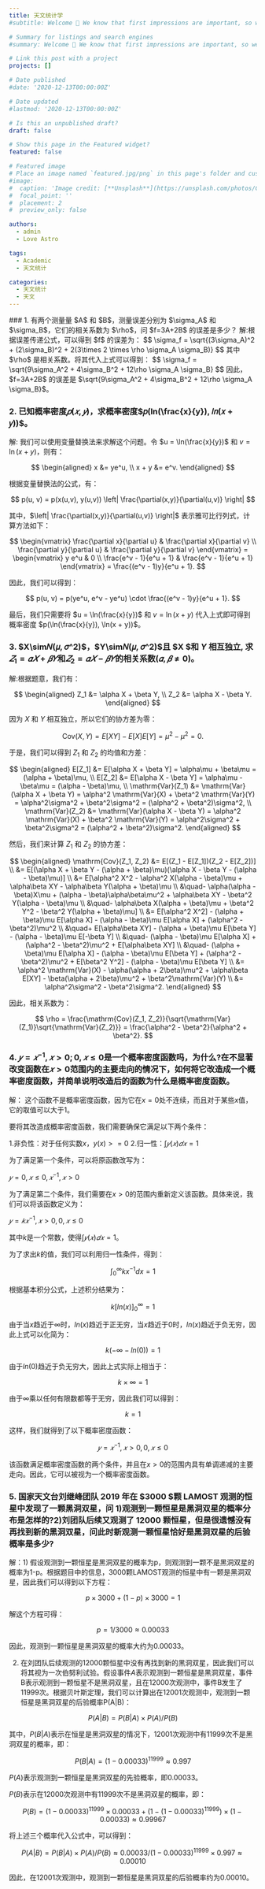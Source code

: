 ```yaml
---
title: 天文统计学
#subtitle: Welcome 👋 We know that first impressions are important, so we've populated your new site with some initial content to help you get familiar with everything in no time.

# Summary for listings and search engines
#summary: Welcome 👋 We know that first impressions are important, so we've populated your new site with some initial content to help you get familiar with everything in no time.

# Link this post with a project
projects: []

# Date published
#date: '2020-12-13T00:00:00Z'

# Date updated
#lastmod: '2020-12-13T00:00:00Z'

# Is this an unpublished draft?
draft: false

# Show this page in the Featured widget?
featured: false

# Featured image
# Place an image named `featured.jpg/png` in this page's folder and customize its options here.
#image:
#  caption: 'Image credit: [**Unsplash**](https://unsplash.com/photos/CpkOjOcXdUY)'
#  focal_point: ''
#  placement: 2
#  preview_only: false

authors:
  - admin
  - Love Astro

tags:
  - Academic
  - 天文统计

categories:
  - 天文统计
  - 天文
---
```

<html>
  <head>
    <script>
        MathJax = {
          tex: {
            inlineMath: [['$', '$'], ['\\(', '\\)']]
          }
        };
        </script>
        <script id="MathJax-script" async
          src="https://cdn.jsdelivr.net/npm/mathjax@3/es5/tex-chtml.js">
        </script>
  <meta charset="UTF-8">
   </head>
</html>
### 1. 有两个测量量 $A$ 和 $B$，测量误差分别为 $\sigma_A$ 和 $\sigma_B$，它们的相关系数为 $\rho$，问 $f=3A+2B$ 的误差是多少？
解:根据误差传递公式，可以得到 $f$ 的误差为：
        $$
    \sigma_f = \sqrt{(3\sigma_A)^2 + (2\sigma_B)^2 + 2(3\times 2 \times \rho \sigma_A \sigma_B)}
        $$
        其中 $\rho$ 是相关系数。将其代入上式可以得到：
        $$
        \sigma_f = \sqrt{9\sigma_A^2 + 4\sigma_B^2 + 12\rho \sigma_A \sigma_B}
        $$
        因此，$f=3A+2B$ 的误差是 $\sqrt{9\sigma_A^2 + 4\sigma_B^2 + 12\rho \sigma_A \sigma_B}$。
        
### 2. 已知概率密度$𝑝(𝑥, 𝑦)$，求概率密度$𝑝(ln(\frac{x}{y}), 𝑙𝑛(𝑥 + 𝑦))$。
解: 我们可以使用变量替换法来求解这个问题。令 $u = \ln(\frac{x}{y})$ 和 $v = \ln(x + y)$，则有：

  $$
        \begin{aligned}
        x &= ye^u, \\
        x + y &= e^v.
        \end{aligned}
        $$
        
  根据变量替换法的公式，有：
        
  $$
        p(u, v) = p(x(u,v), y(u,v)) \left| \frac{\partial(x,y)}{\partial(u,v)} \right|
        $$
        
   其中，$\left| \frac{\partial(x,y)}{\partial(u,v)} \right|$ 表示雅可比行列式，计算方法如下：
        
   $$
        \begin{vmatrix}
        \frac{\partial x}{\partial u} & \frac{\partial x}{\partial v} \\
        \frac{\partial y}{\partial u} & \frac{\partial y}{\partial v}
        \end{vmatrix}
        =
        \begin{vmatrix}
        y e^u & 0 \\
        \frac{e^v - 1}{e^u + 1} & \frac{e^v - 1}{e^u + 1}
        \end{vmatrix}
        = \frac{(e^v - 1)y}{e^u + 1}.
        $$
        
   因此，我们可以得到：
        
   $$
        p(u, v) = p(ye^u, e^v - ye^u) \cdot \frac{(e^v - 1)y}{e^u + 1}.
        $$
        
  最后，我们只需要将 $u = \ln(\frac{x}{y})$ 和 $v = \ln(x + y)$ 代入上式即可得到概率密度 $p(\ln(\frac{x}{y}), \ln(x + y))$。
### 3. $X\sim𝑁(𝜇, 𝜎^2)$，$Y\sim𝑁(𝜇, 𝜎^2)$且 $X $和 $Y$ 相互独立, 求$𝑍_1 = 𝛼𝑋 + 𝛽𝑌$和$𝑍_2 =𝛼𝑋 − 𝛽𝑌$的相关系数$(𝛼, 𝛽 ≠ 0)$。
解:根据题意，我们有：

$$
\begin{aligned}
Z_1 &= \alpha X + \beta Y, \\
Z_2 &= \alpha X - \beta Y.
\end{aligned}
$$

因为 $X$ 和 $Y$ 相互独立，所以它们的协方差为零：

$$
\mathrm{Cov}(X,Y) = E[XY] - E[X]E[Y] = \mu^2 - \mu^2 = 0.
$$

于是，我们可以得到 $Z_1$ 和 $Z_2$ 的均值和方差：

$$
\begin{aligned}
E[Z_1] &= E[\alpha X + \beta Y] = \alpha\mu + \beta\mu = (\alpha + \beta)\mu, \\
E[Z_2] &= E[\alpha X - \beta Y] = \alpha\mu - \beta\mu = (\alpha - \beta)\mu, \\
\mathrm{Var}(Z_1) &= \mathrm{Var}(\alpha X + \beta Y) = \alpha^2 \mathrm{Var}(X) + \beta^2 \mathrm{Var}(Y) = \alpha^2\sigma^2 + \beta^2\sigma^2 = (\alpha^2 + \beta^2)\sigma^2, \\
\mathrm{Var}(Z_2) &= \mathrm{Var}(\alpha X - \beta Y) = \alpha^2 \mathrm{Var}(X) + \beta^2 \mathrm{Var}(Y) = \alpha^2\sigma^2 + \beta^2\sigma^2 = (\alpha^2 + \beta^2)\sigma^2.
\end{aligned}
$$

然后，我们来计算 $Z_1$ 和 $Z_2$ 的协方差：

$$
\begin{aligned}
\mathrm{Cov}(Z_1, Z_2) &= E[(Z_1 - E[Z_1])(Z_2 - E[Z_2])] \\
&= E[(\alpha X + \beta Y - (\alpha + \beta)\mu)(\alpha X - \beta Y - (\alpha - \beta)\mu)] \\
&= E[\alpha^2 X^2 - \alpha^2 X(\alpha - \beta)\mu + \alpha\beta XY - \alpha\beta Y(\alpha + \beta)\mu \\
&\quad- \alpha(\alpha - \beta)X\mu + (\alpha - \beta)\alpha\beta\mu^2 + \alpha\beta XY - \beta^2 Y(\alpha - \beta)\mu \\
&\quad- \alpha\beta X(\alpha + \beta)\mu + \beta^2 Y^2 - \beta^2 Y(\alpha + \beta)\mu] \\
&= E[\alpha^2 X^2] - (\alpha + \beta)\mu E[\alpha X] - (\alpha - \beta)\mu E[\alpha X] + (\alpha^2 - \beta^2)\mu^2 \\
&\quad+ E[\alpha\beta XY] - (\alpha + \beta)\mu E[\beta Y] - (\alpha - \beta)\mu E[-\beta Y] \\
&\quad- (\alpha - \beta)\mu E[\alpha X] + (\alpha^2 - \beta^2)\mu^2 + E[\alpha\beta XY] \\
&\quad- (\alpha + \beta)\mu E[\alpha X] - (\alpha - \beta)\mu E[\beta Y] + (\alpha^2 - \beta^2)\mu^2 + E[\beta^2 Y^2] - (\alpha - \beta)\mu E[\beta Y] \\
&= \alpha^2 \mathrm{Var}(X) - \alpha(\alpha + 2\beta)\mu^2 + \alpha\beta E[XY] - \beta(\alpha + 2\beta)\mu^2 + \beta^2\mathrm{Var}(Y) \\
&= \alpha^2\sigma^2 - \beta^2\sigma^2.
\end{aligned}
$$

因此，相关系数为：

$$
\rho = \frac{\mathrm{Cov}(Z_1, Z_2)}{\sqrt{\mathrm{Var}(Z_1)}\sqrt{\mathrm{Var}(Z_2)}} = \frac{\alpha^2 - \beta^2}{\alpha^2 + \beta^2}.
$$

### 4. $𝑦 = {𝑥^{−1}, 𝑥 > 0;0, 𝑥≤0}$是一个概率密度函数吗，为什么?在不显著改变函数在$𝑥 > 0$范围内的主要走向的情况下，如何将它改造成一个概率密度函数，并简单说明改造后的函数为什么是概率密度函数。

解：
    这个函数不是概率密度函数，因为它在$x=0$处不连续，而且对于某些$x$值，它的取值可以大于1。

   要将其改造成概率密度函数，我们需要确保它满足以下两个条件：
    
  1.非负性：对于任何实数$x$，$y(x)>=0$
  2.归一性：$∫𝑦(𝑥)𝑑𝑥=1$
    
   为了满足第一个条件，可以将原函数改写为：
    
   $𝑦 ={0, 𝑥 ≤ 0, 𝑥^{−1}, 𝑥 > 0}$
    
   为了满足第二个条件，我们需要在$x>0$的范围内重新定义该函数。具体来说，我们可以将该函数定义为：
    
   $𝑦 ={𝑘𝑥^{−1}, 𝑥 > 0, 0, 𝑥≤0}$
    
   其中$k$是一个常数，使得$∫𝑦(𝑥)𝑑𝑥=1$。
    
   为了求出$k$的值，我们可以利用归一性条件，得到：
    
   $$∫_{0}^{∞} kx^{-1} dx = 1$$
    
   根据基本积分公式，上述积分结果为：
    
   $$k[ln(x)]_{0}^{∞} = 1$$
    
   由于当$x$趋近于$∞$时，$ln(x)$趋近于正无穷，当$x$趋近于$0$时，$ln(x)$趋近于负无穷，因此上式可以化简为：
    
   $$k(-∞ - ln(0)) = 1$$
    
   由于$ln(0)$趋近于负无穷大，因此上式实际上相当于：
    
   $$k × ∞ = 1$$
    
   由于$∞$乘以任何有限数都等于无穷，因此我们可以得到：
    
   $$k = 1$$
    
   这样，我们就得到了以下概率密度函数：
    
   $$𝑦 ={𝑥^{−1}, 𝑥 > 0, 0, 𝑥≤0}$$
    
   该函数满足概率密度函数的两个条件，并且在$x>0$的范围内具有单调递减的主要走向。因此，它可以被视为一个概率密度函数。
   
   ### 5. 国家天文台刘继峰团队 2019 年在 $3000 $颗 LAMOST 观测的恒星中发现了一颗黑洞双星，问 1)观测到一颗恒星是黑洞双星的概率分布是怎样的?2)刘团队后续又观测了 $12000$ 颗恒星，但是很遗憾没有再找到新的黑洞双星，问此时新观测一颗恒星恰好是黑洞双星的后验概率是多少?
   解：1) 假设观测到一颗恒星是黑洞双星的概率为p，则观测到一颗不是黑洞双星的概率为1-p。根据题目中的信息，3000颗LAMOST观测的恒星中有一颗是黑洞双星，因此我们可以得到以下方程：

   $$ p \times 3000 + (1 - p) \times 3000 = 1$$
    
   解这个方程可得：
    
   $$ p = 1/3000 ≈ 0.00033$$
    
   因此，观测到一颗恒星是黑洞双星的概率大约为$0.00033$。
    
   2) 在刘团队后续观测的$12000$颗恒星中没有再找到新的黑洞双星，因此我们可以将其视为一次伯努利试验。假设事件$A$表示观测到一颗恒星是黑洞双星，事件B表示观测到一颗恒星不是黑洞双星，且在12000次观测中，事件B发生了11999次。根据贝叶斯定理，我们可以计算出在12001次观测中，观测到一颗恒星是黑洞双星的后验概率P(A|B)：
    
   $$P(A|B) = P(B|A) × P(A) / P(B)$$
   
   其中，$P(B|A)$表示在恒星是黑洞双星的情况下，$12001$次观测中有$11999$次不是黑洞双星的概率，即：
    
   $$P(B|A) = (1 - 0.00033)^{11999} ≈ 0.997$$
    
   $P(A)$表示观测到一颗恒星是黑洞双星的先验概率，即$0.00033$。
    
   $P(B)$表示在$12000$次观测中有11999次不是黑洞双星的概率，即：
    
   $$P(B) = (1 - 0.00033)^{11999} × 0.00033 + (1 - (1 - 0.00033)^{11999})\times(1 - 0.00033)
    ≈ 0.99967$$
    
   将上述三个概率代入公式中，可以得到：
    
   $$P(A|B) = P(B|A) × P(A) / P(B)
    ≈ 0.00033 / (1 - 0.00033)^{11999} × 0.997
    ≈ 0.00010$$
    
   因此，在$12001$次观测中，观测到一颗恒星是黑洞双星的后验概率约为$0.00010$。
